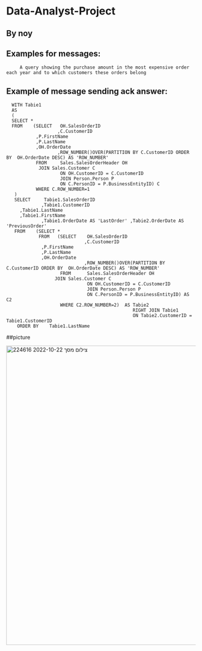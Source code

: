 # Data-Analyst-Project
## By noy

  ## Examples for messages:
         A query showing the purchase amount in the most expensive order each year and to which customers these orders belong
   ## Example of message sending ack answer:

      WITH Tabie1
      AS
      (
      SELECT *
      FROM    (SELECT   OH.SalesOrderID
                       ,C.CustomerID
		       ,P.FirstName
		       ,P.LastName
		       ,OH.OrderDate
                       ,ROW_NUMBER()OVER(PARTITION BY C.CustomerID ORDER BY  OH.OrderDate DESC) AS 'ROW_NUMBER'
               FROM     Sales.SalesOrderHeader OH  
		        JOIN Sales.Customer C
                        ON OH.CustomerID = C.CustomerID           
                        JOIN Person.Person P
                        ON C.PersonID = P.BusinessEntityID) C
               WHERE C.ROW_NUMBER=1
       )
       SELECT     Tabie1.SalesOrderID
                 ,Tabie1.CustomerID
		 ,Tabie1.LastName
		 ,Tabie1.FirstName
                 ,Tabie1.OrderDate AS 'LastOrder' ,Tabie2.OrderDate AS 'PreviousOrder'
       FROM    (SELECT *
                FROM   (SELECT    OH.SalesOrderID
                                 ,C.CustomerID
				 ,P.FirstName
				 ,P.LastName
				 ,OH.OrderDate 
                                 ,ROW_NUMBER()OVER(PARTITION BY C.CustomerID ORDER BY  OH.OrderDate DESC) AS 'ROW_NUMBER'
                        FROM      Sales.SalesOrderHeader OH  
			          JOIN Sales.Customer C
                                  ON OH.CustomerID = C.CustomerID           
                                  JOIN Person.Person P
                                  ON C.PersonID = P.BusinessEntityID) AS C2 
                        WHERE C2.ROW_NUMBER=2)  AS Tabie2 
                                                   RIGHT JOIN Tabie1
                                                   ON Tabie2.CustomerID = Tabie1.CustomerID
        ORDER BY    Tabie1.LastName


 ##picture

<img width="796" alt="צילום מסך 2022-10-22 224616" src="https://user-images.githubusercontent.com/111419453/197361046-45ee85b6-f1e3-4a3a-ae87-74b1f6209660.png">

